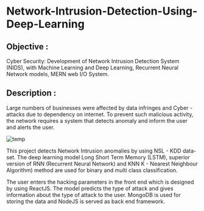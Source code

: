 # Network-Intrusion-Detection-Using-Deep-Learning
## Objective : 
Cyber Security: Development of Network Intrusion Detection System (NIDS),   with Machine Learning and Deep Learning, Recurrent Neural Network models, MERN web I/O System.
## Description : 
Large numbers of businesses were affected by data infringes and Cyber -attacks due to dependency on internet. To prevent such malicious activity, the network requires a system that detects anomaly and inform the user and alerts the user. 

![temp](https://user-images.githubusercontent.com/106341416/189742718-d621c3ad-ed1d-4b7b-b39a-f41d8fd0bc95.png)

This project detects Network Intrusion anomalies by using NSL - KDD data-set. The deep learning model Long Short Term Memory (LSTM), superior version of RNN (Recurrent Neural Network) and KNN K - Nearest Neighbour Algorithm) method are used for binary and multi class classification. 

The user enters the hacking parameters in the front end which is designed by using ReactJS. The model predicts the type of attack and gives information about the type of attack to the user. MongoDB is used for storing the data and NodeJS is served as back end framework.
